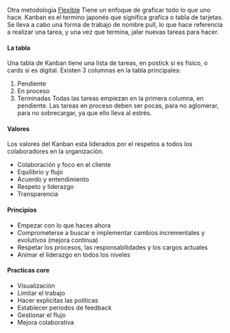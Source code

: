 Otra metodología [Flexible](Flexible.md)
Tiene un enfoque de graficar todo lo que uno hace.
Kanban es el termino japonés que significa grafica o tabla de tarjetas.
Se lleva a cabo una forma de trabajo de nombre pull, lo que hace referencia a realizar una tarea, y una vez que termina, jalar nuevas tareas para hacer.
#### La tabla
Una tabla de Kanban tiene una lista de tareas, en postick si es físico, o cards si es digital.
Existen 3 columnas en la tabla principales:
1. Pendiente
2. En proceso
3. Terminadas
Todas las tareas empiezan en la primera columna, en pendiente.
Las tareas en proceso deben ser pocas, para no aglomerar, para no sobrecargar, ya que ello lleva al estrés.
#### Valores
Los valores del Kanban esta liderados por el respetos a todos los colaboradores en la organización.
- Colaboración y foco en el cliente
- Equilibrio y flujo
- Acuerdo y entendimiento
- Respeto y liderazgo
- Transparencia
#### Principios
- Empezar con lo que haces ahora
- Comprometerse a buscar e implementar cambios incrementales y evolutivos (mejora continua)
- Respetar los procesos, las responsabilidades y los cargos actuales
- Animar el liderazgo en todos los niveles
#### Practicas core
- Visualización
- Limitar el trabajo
- Hacer explicitas las políticas
- Establecer periodos de feedback
- Gestionar el flujo
- Mejora colaborativa